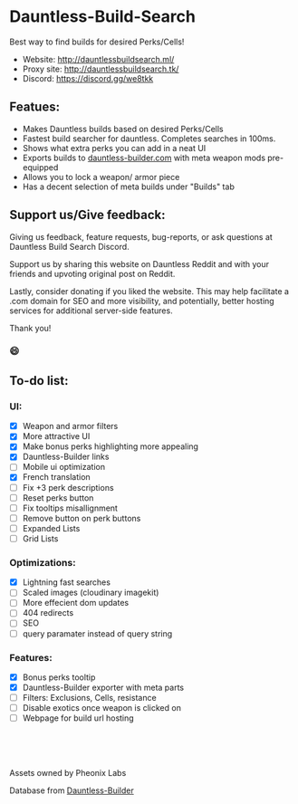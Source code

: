 # Dauntless-Build-Search
Best way to find builds for desired Perks/Cells!

- Website: http://dauntlessbuildsearch.ml/
- Proxy site: http://dauntlessbuildsearch.tk/
- Discord: https://discord.gg/we8tkk

## Featues:
- Makes Dauntless builds based on desired Perks/Cells
- Fastest build searcher for dauntless. Completes searches in 100ms.
- Shows what extra perks you can add in a neat UI
- Exports builds to [dauntless-builder.com](https://www.dauntless-builder.com/) with meta weapon mods pre-equipped
- Allows you to lock a weapon/ armor piece
- Has a decent selection of meta builds under "Builds" tab

## Support us/Give feedback:
Giving us feedback, feature requests, bug-reports, or ask questions at Dauntless Build Search Discord.

Support us by sharing this website on Dauntless Reddit and with your friends and upvoting original post on Reddit.

Lastly, consider donating if you liked the website.
This may help facilitate a .com domain for SEO and more visibility, and potentially, better hosting services for additional server-side features.

Thank you!

### 😄

## To-do list:
### UI:
- [x] Weapon and armor filters
- [x] More attractive UI
- [x] Make bonus perks highlighting more appealing
- [x] Dauntless-Builder links
- [ ] Mobile ui optimization
- [X] French translation
- [ ] Fix +3 perk descriptions
- [ ] Reset perks button
- [ ] Fix tooltips misallignment
- [ ] Remove button on perk buttons
- [ ] Expanded Lists
- [ ] Grid Lists
### Optimizations:
- [X] Lightning fast searches
- [ ] Scaled images (cloudinary imagekit)
- [ ] More effecient dom updates
- [ ] 404 redirects
- [ ] SEO
- [ ] query paramater instead of query string
### Features:
- [X] Bonus perks tooltip
- [X] Dauntless-Builder exporter with meta parts
- [ ] Filters: Exclusions, Cells, resistance
- [ ] Disable exotics once weapon is clicked on
- [ ] Webpage for build url hosting

<br/><br/><br/>

Assets owned by Pheonix Labs

Database from [Dauntless-Builder](https://github.com/atomicptr/dauntless-builder)
